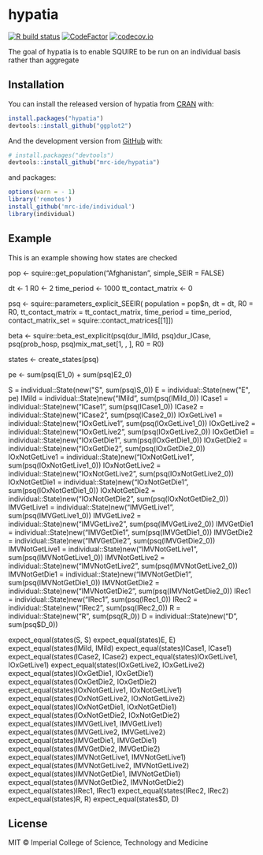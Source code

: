 
<!-- README.md is generated from README.Rmd. Please edit that file -->

# hypatia

<!-- badges: start -->

[![R build
status](https://github.com/mrc-ide/hypatia/workflows/R-CMD-check/badge.svg)](https://github.com/mrc-ide/hypatia/actions)
[![CodeFactor](https://www.codefactor.io/repository/github/mrc-ide/hypatia/badge)](https://www.codefactor.io/repository/github/mrc-ide/hypatia)
[![codecov.io](https://codecov.io/github/mrc-ide/hypatia/coverage.svg?branch=main)](https://codecov.io/github/mrc-ide/hypatia?branch=main)
<!-- badges: end -->

The goal of hypatia is to enable SQUIRE to be run on an individual basis
rather than aggregate

## Installation

You can install the released version of hypatia from
[CRAN](https://CRAN.R-project.org) with:

``` r
install.packages("hypatia")
devtools::install_github("ggplot2")
```

And the development version from [GitHub](https://github.com/) with:

``` r
# install.packages("devtools")
devtools::install_github("mrc-ide/hypatia")
```

and packages:

``` r
options(warn = - 1) 
library('remotes')
install_github('mrc-ide/individual')
library(individual)
```

## Example

This is an example showing how states are checked

pop \<- squire::get\_population(“Afghanistan”, simple\_SEIR = FALSE)

dt \<- 1 R0 \<- 2 time\_period \<- 1000 tt\_contact\_matrix \<- 0

psq \<- squire::parameters\_explicit\_SEEIR( population = pop$n, dt =
dt, R0 = R0, tt\_contact\_matrix = tt\_contact\_matrix, time\_period =
time\_period, contact\_matrix\_set = squire::contact\_matrices\[\[1\]\])

beta \<- squire::beta\_est\_explicit(psq\(dur_IMild, psq\)dur\_ICase,
psq\(prob_hosp,  psq\)mix\_mat\_set\[1, , \], R0 = R0)

states \<- create\_states(psq)

pe \<- sum(psq\(E1_0) + sum(psq\)E2\_0)

S = individual::State\(new("S", sum(psq\)S\_0)) E =
individual::State\(new("E", pe)  IMild = individual::State\)new(“IMild”,
sum(psq\(IMild_0))  ICase1 = individual::State\)new(“ICase1”,
sum(psq\(ICase1_0))  ICase2 = individual::State\)new(“ICase2”,
sum(psq\(ICase2_0))  IOxGetLive1 = individual::State\)new(“IOxGetLive1”,
sum(psq\(IOxGetLive1_0))  IOxGetLive2 = individual::State\)new(“IOxGetLive2”,
sum(psq\(IOxGetLive2_0))  IOxGetDie1 = individual::State\)new(“IOxGetDie1”,
sum(psq\(IOxGetDie1_0))  IOxGetDie2 = individual::State\)new(“IOxGetDie2”,
sum(psq\(IOxGetDie2_0))  IOxNotGetLive1 = individual::State\)new(“IOxNotGetLive1”,
sum(psq\(IOxNotGetLive1_0))  IOxNotGetLive2 = individual::State\)new(“IOxNotGetLive2”,
sum(psq\(IOxNotGetLive2_0))  IOxNotGetDie1 = individual::State\)new(“IOxNotGetDie1”,
sum(psq\(IOxNotGetDie1_0))  IOxNotGetDie2 = individual::State\)new(“IOxNotGetDie2”,
sum(psq\(IOxNotGetDie2_0))  IMVGetLive1 = individual::State\)new(“IMVGetLive1”,
sum(psq\(IMVGetLive1_0))  IMVGetLive2 = individual::State\)new(“IMVGetLive2”,
sum(psq\(IMVGetLive2_0))  IMVGetDie1 = individual::State\)new(“IMVGetDie1”,
sum(psq\(IMVGetDie1_0))  IMVGetDie2 = individual::State\)new(“IMVGetDie2”,
sum(psq\(IMVGetDie2_0))  IMVNotGetLive1 = individual::State\)new(“IMVNotGetLive1”,
sum(psq\(IMVNotGetLive1_0))  IMVNotGetLive2 = individual::State\)new(“IMVNotGetLive2”,
sum(psq\(IMVNotGetLive2_0))  IMVNotGetDie1 = individual::State\)new(“IMVNotGetDie1”,
sum(psq\(IMVNotGetDie1_0))  IMVNotGetDie2 = individual::State\)new(“IMVNotGetDie2”,
sum(psq\(IMVNotGetDie2_0))  IRec1 = individual::State\)new(“IRec1”,
sum(psq\(IRec1_0))  IRec2 = individual::State\)new(“IRec2”,
sum(psq\(IRec2_0))  R = individual::State\)new(“R”,
sum(psq\(R_0))  D = individual::State\)new(“D”, sum(psq$D\_0))

expect\_equal(states\(S, S)  expect_equal(states\)E, E)
expect\_equal(states\(IMild, IMild)  expect_equal(states\)ICase1,
ICase1)
expect\_equal(states\(ICase2, ICase2)  expect_equal(states\)IOxGetLive1,
IOxGetLive1)
expect\_equal(states\(IOxGetLive2, IOxGetLive2)  expect_equal(states\)IOxGetDie1,
IOxGetDie1)
expect\_equal(states\(IOxGetDie2, IOxGetDie2)  expect_equal(states\)IOxNotGetLive1,
IOxNotGetLive1)
expect\_equal(states\(IOxNotGetLive2, IOxNotGetLive2)  expect_equal(states\)IOxNotGetDie1,
IOxNotGetDie1)
expect\_equal(states\(IOxNotGetDie2, IOxNotGetDie2)  expect_equal(states\)IMVGetLive1,
IMVGetLive1)
expect\_equal(states\(IMVGetLive2, IMVGetLive2)  expect_equal(states\)IMVGetDie1,
IMVGetDie1)
expect\_equal(states\(IMVGetDie2, IMVGetDie2)  expect_equal(states\)IMVNotGetLive1,
IMVNotGetLive1)
expect\_equal(states\(IMVNotGetLive2, IMVNotGetLive2)  expect_equal(states\)IMVNotGetDie1,
IMVNotGetDie1)
expect\_equal(states\(IMVNotGetDie2, IMVNotGetDie2)  expect_equal(states\)IRec1,
IRec1) expect\_equal(states\(IRec2, IRec2)  expect_equal(states\)R, R)
expect\_equal(states$D, D)

## License

MIT © Imperial College of Science, Technology and Medicine
